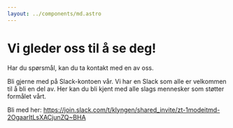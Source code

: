 ```yaml
---
layout: ../components/md.astro
---
```


# Vi gleder oss til å se deg!

Har du spørsmål, kan du ta kontakt med en av oss.

Bli gjerne med på Slack-kontoen vår. Vi har en Slack som alle er velkommen til å
bli en del av. Her kan du bli kjent med alle slags mennesker som støtter
formålet vårt.

Bli med her:
https://join.slack.com/t/klyngen/shared_invite/zt-1modeitmd-2OgaarItLsXACjunZQ~BHA
